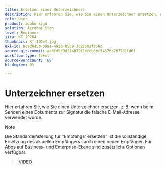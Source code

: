 ```yaml
---
title: Ersetzen eines Unterzeichners
description: Hier erfahren Sie, wie Sie einen Unterzeichner ersetzen, wenn beispielsweise beim Senden eines Dokuments zur Signatur die falsche E-Mail-Adresse verwendet wurde.
role: User
product: adobe sign
solution: Acrobat Sign
level: Beginner
jira: KT-10264
thumbnail: KT-10264.jpg
exl-id: bc9d645b-b99a-4928-b539-3d28b83fc56d
source-git-commit: aa8fd589d214879f2bfcb6bc54576c707532fd6f
workflow-type: tm+mt
source-wordcount: '69'
ht-degree: 0%

---
```


# Unterzeichner ersetzen

Hier erfahren Sie, wie Sie einen Unterzeichner ersetzen, z. B. wenn beim Senden eines Dokuments zur Signatur die falsche E-Mail-Adresse verwendet wurde.

>[!NOTE]
>
>Die Standardeinstellung für &quot;Empfänger ersetzen&quot; ist die vollständige Ersetzung des aktuellen Empfängers durch einen neuen Empfänger. Für Abos auf Business- und Enterprise-Ebene sind zusätzliche Optionen verfügbar.

>[!VIDEO](https://video.tv.adobe.com/v/342340?quality=12&learn=on&hidetitle=true)
